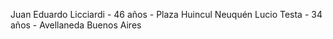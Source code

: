 Juan Eduardo Licciardi - 46 años - Plaza Huincul Neuquén
Lucio Testa - 34 años - Avellaneda Buenos Aires